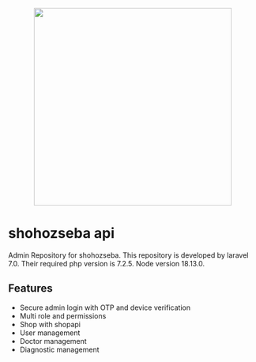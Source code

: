 <p align="center"><img src="https://admin.shohozseba.com/logo.png" width="400"></p>


# shohozseba api

Admin Repository for shohozseba. This repository is developed by laravel 7.0. Their required php version is 7.2.5. Node version 18.13.0.




## Features

- Secure admin login with OTP and device verification
- Multi role and permissions
- Shop with shopapi
- User management
- Doctor management
- Diagnostic management


